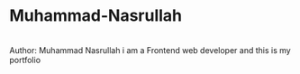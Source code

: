 # Muhammad-Nasrullah
<br>
Author: Muhammad Nasrullah
i am a Frontend web developer and this is my portfolio 
